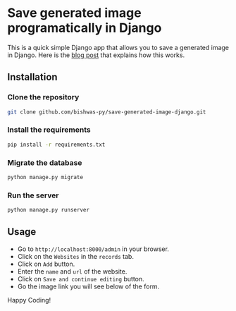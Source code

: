 # Save generated image programatically in Django

This is a quick simple Django app that allows you to save a generated image in Django. Here
is the [blog post](https://blog.webmatrices.com/how-to-save-generated-image-django/) that explains how
this works. 

## Installation

### Clone the repository

```bash
git clone github.com/bishwas-py/save-generated-image-django.git
```

### Install the requirements

```bash
pip install -r requirements.txt
```

### Migrate the database

```bash
python manage.py migrate
```

### Run the server

```bash
python manage.py runserver
```

## Usage

- Go to `http://localhost:8000/admin` in your browser.
- Click on the `Websites` in the `records` tab.
- Click on `Add` button.
- Enter the `name` and `url` of the website.
- Click on `Save and continue editing` button.
- Go the image link you will see below of the form.

Happy Coding!